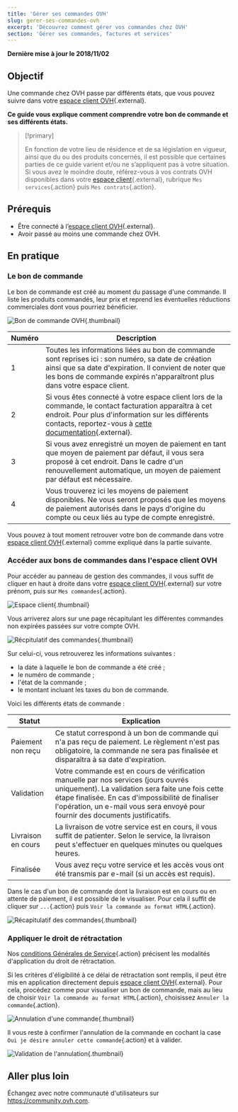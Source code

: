 ```yaml
---
title: 'Gérer ses commandes OVH'
slug: gerer-ses-commandes-ovh
excerpt: 'Découvrez comment gérer vos commandes chez OVH'
section: 'Gérer ses commandes, factures et services'
---
```


**Dernière mise à jour le 2018/11/02**

## Objectif

Une commande chez OVH passe par différents états, que vous pouvez suivre dans votre [espace client OVH](https://ca.ovh.com/auth/?action=gotomanager){.external}.

**Ce guide vous explique comment comprendre votre bon de commande et ses différents états.**

> [!primary]
>
> En fonction de votre lieu de résidence et de sa législation en vigueur, ainsi que du ou des produits concernés, il est possible que certaines parties de ce guide varient et/ou ne s’appliquent pas à votre situation. Si vous avez le moindre doute, référez-vous à vos contrats OVH disponibles dans votre [espace client](https://ca.ovh.com/auth/?action=gotomanager){.external}, rubrique `Mes services`{.action} puis `Mes contrats`{.action}.
>

## Prérequis

- Être connecté à l’[espace client OVH](https://ca.ovh.com/auth/?action=gotomanager){.external}.
- Avoir passé au moins une commande chez OVH.


##  En pratique

### Le bon de commande

Le bon de commande est créé au moment du passage d'une commande. Il liste les produits commandés, leur prix et reprend les éventuelles réductions commerciales dont vous pourriez bénéficier.

![Bon de commande OVH](images/order_ovh.png){.thumbnail}

|Numéro|Description|
|---|---|
|1|Toutes les informations liées au bon de commande sont reprises ici : son numéro, sa date de création ainsi que sa date d'expiration. Il convient de noter que les bons de commande expirés n'apparaîtront plus dans votre espace client.|
|2|Si vous êtes connecté à votre espace client lors de la commande, le contact facturation apparaîtra à cet endroit. Pour plus d'information sur les différents contacts, reportez-vous à [cette documentation](https://docs.ovh.com/ca/fr/customer/gestion-des-contacts/){.external}.|
|3|Si vous avez enregistré un moyen de paiement en tant que moyen de paiement par défaut, il vous sera proposé à cet endroit. Dans le cadre d'un renouvellement automatique, un moyen de paiement par défaut est nécessaire.|
|4|Vous trouverez ici les moyens de paiement disponibles. Ne vous seront proposés que les moyens de paiement autorisés dans le pays d'origine du compte ou ceux liés au type de compte enregistré.|


Vous pouvez à tout moment retrouver votre bon de commande dans votre [espace client OVH](https://ca.ovh.com/auth/?action=gotomanager){.external} comme expliqué dans la partie suivante.


### Accéder aux bons de commandes dans l'espace client OVH

Pour accéder au panneau de gestion des commandes, il vous suffit de cliquer en haut à droite dans votre [espace client OVH](https://ca.ovh.com/auth/?action=gotomanager){.external} sur votre prénom, puis sur `Mes commandes`{.action}.

![Espace client](images/customer_panel_order.png){.thumbnail}

Vous arriverez alors sur une page récapitulant les différentes commandes non expirées passées sur votre compte OVH.

![Récpitulatif des commandes](images/order_recap.png){.thumbnail}


Sur celui-ci, vous retrouverez les informations suivantes :

- la date à laquelle le bon de commande a été créé ;
- le numéro de commande ;
- l'état de la commande ;
- le montant incluant les taxes du bon de commande.

Voici les différents états de commande :

|Statut|Explication|
|---|---|
|Paiement non reçu|Ce statut correspond à un bon de commande qui n'a pas reçu de paiement. Le règlement n'est pas obligatoire, la commande ne sera pas finalisée et disparaîtra à sa date d'expiration.|
|Validation|Votre commande est en cours de vérification manuelle par nos services (jours ouvrés uniquement). La validation sera faite une fois cette étape finalisée. En cas d'impossibilité de finaliser l'opération, un e-mail vous sera envoyé pour fournir des documents justificatifs.|
|Livraison en cours|La livraison de votre service est en cours, il vous suffit de patienter. Selon le service, la livraison peut s'effectuer en quelques minutes ou quelques heures.|
|Finalisée|Vous avez reçu votre service et les accès vous ont été transmis par e-mail (si un accès est requis).|

Dans le cas d'un bon de commande dont la livraison est en cours ou en attente de paiement, il est possible de le visualiser. Pour cela il suffit de cliquer sur `...`{.action} puis `Voir la commande au format HTML`{.action}.

![Récapitulatif des commandes](images/html_order.png){.thumbnail}


### Appliquer le droit de rétractation

Nos [conditions Générales de Service](https://www.ovh.com/ca/fr/support/documents_legaux/Conditions_generales_de_Service.pdf){.action} précisent les modalités d'application du droit de rétractation.

Si les critères d'éligibilité à ce délai de rétractation sont remplis, il peut être mis en application directement depuis [espace client OVH](https://ca.ovh.com/auth/?action=gotomanager){.external}. Pour cela, procédez comme pour visualiser un bon de commande, mais au lieu de choisir `Voir la commande au format HTML`{.action}, choisissez `Annuler la commande`{.action}.

![Annulation d'une commande](images/cancel_order.png){.thumbnail}

Il vous reste à confirmer l'annulation de la commande en cochant la case `Oui je désire annuler cette commande`{.action} et à valider.

![Validation de l'annulation](images/cancellation_validation.png){.thumbnail}


## Aller plus loin

Échangez avec notre communauté d'utilisateurs sur <https://community.ovh.com>.